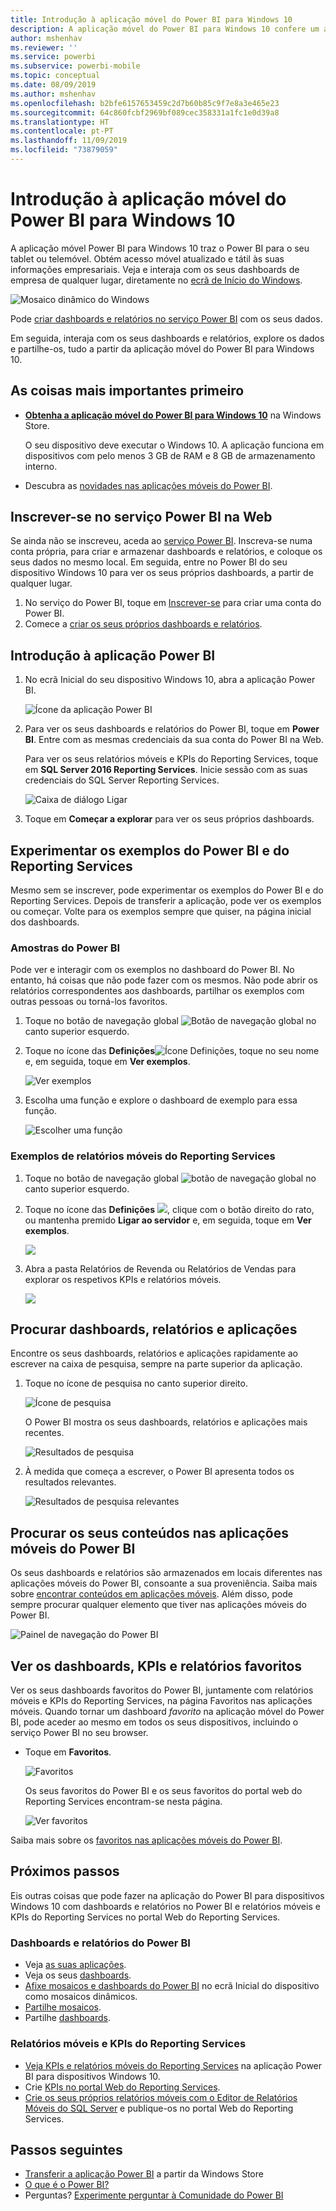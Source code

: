 ```yaml
---
title: Introdução à aplicação móvel do Power BI para Windows 10
description: A aplicação móvel do Power BI para Windows 10 confere um acesso móvel atualizado e tátil às suas informações comerciais no tablet ou telemóvel.
author: mshenhav
ms.reviewer: ''
ms.service: powerbi
ms.subservice: powerbi-mobile
ms.topic: conceptual
ms.date: 08/09/2019
ms.author: mshenhav
ms.openlocfilehash: b2bfe6157653459c2d7b60b85c9f7e8a3e465e23
ms.sourcegitcommit: 64c860fcbf2969bf089cec358331a1fc1e0d39a8
ms.translationtype: HT
ms.contentlocale: pt-PT
ms.lasthandoff: 11/09/2019
ms.locfileid: "73879059"
---
```

# <a name="get-started-with-the-power-bi-mobile-app-for-windows-10"></a>Introdução à aplicação móvel do Power BI para Windows 10
A aplicação móvel Power BI para Windows 10 traz o Power BI para o seu tablet ou telemóvel. Obtém acesso móvel atualizado e tátil às suas informações empresariais. Veja e interaja com os seus dashboards de empresa de qualquer lugar, diretamente no [ecrã de Início do Windows](mobile-pin-dashboard-start-screen-windows-10-phone-app.md).

![Mosaico dinâmico do Windows](./media/mobile-windows-10-phone-app-get-started/pbi_win10_livetile.gif)

Pode [criar dashboards e relatórios no serviço Power BI](../../service-get-started.md) com os seus dados. 

Em seguida, interaja com os seus dashboards e relatórios, explore os dados e partilhe-os, tudo a partir da aplicação móvel do Power BI para Windows 10.

## <a name="first-things-first"></a>As coisas mais importantes primeiro
* [**Obtenha a aplicação móvel do Power BI para Windows 10**](https://go.microsoft.com/fwlink/?LinkID=526478) na Windows Store.
  
  O seu dispositivo deve executar o Windows 10. A aplicação funciona em dispositivos com pelo menos 3 GB de RAM e 8 GB de armazenamento interno.
   
* Descubra as [novidades nas aplicações móveis do Power BI](mobile-whats-new-in-the-mobile-apps.md).

## <a name="sign-up-for-the-power-bi-service-on-the-web"></a>Inscrever-se no serviço Power BI na Web
Se ainda não se inscreveu, aceda ao [serviço Power BI](https://powerbi.com/). Inscreva-se numa conta própria, para criar e armazenar dashboards e relatórios, e coloque os seus dados no mesmo local. Em seguida, entre no Power BI do seu dispositivo Windows 10 para ver os seus próprios dashboards, a partir de qualquer lugar.

1. No serviço do Power BI, toque em [Inscrever-se](https://go.microsoft.com/fwlink/?LinkID=513879) para criar uma conta do Power BI.
2. Comece a [criar os seus próprios dashboards e relatórios](../../service-get-started.md).

## <a name="get-started-with-the-power-bi-app"></a>Introdução à aplicação Power BI
1. No ecrã Inicial do seu dispositivo Windows 10, abra a aplicação Power BI.
   
   ![Ícone da aplicação Power BI](./media/mobile-windows-10-phone-app-get-started/pbi_win10ph_appiconsm.png)
2. Para ver os seus dashboards e relatórios do Power BI, toque em **Power BI**. Entre com as mesmas credenciais da sua conta do Power BI na Web. 
   
   Para ver os seus relatórios móveis e KPIs do Reporting Services, toque em **SQL Server 2016 Reporting Services**. Inicie sessão com as suas credenciais do SQL Server Reporting Services.
   
   ![Caixa de diálogo Ligar](./media/mobile-windows-10-phone-app-get-started/power-bi-windows-10-connect.png)
3. Toque em **Começar a explorar**  para ver os seus próprios dashboards.

## <a name="try-the-power-bi-and-reporting-services-samples"></a>Experimentar os exemplos do Power BI e do Reporting Services
Mesmo sem se inscrever, pode experimentar os exemplos do Power BI e do Reporting Services. Depois de transferir a aplicação, pode ver os exemplos ou começar. Volte para os exemplos sempre que quiser, na página inicial dos dashboards.

### <a name="power-bi-samples"></a>Amostras do Power BI
Pode ver e interagir com os exemplos no dashboard do Power BI. No entanto, há coisas que não pode fazer com os mesmos. Não pode abrir os relatórios correspondentes aos dashboards, partilhar os exemplos com outras pessoas ou torná-los favoritos.

1. Toque no botão de navegação global ![Botão de navegação global](././media/mobile-windows-10-phone-app-get-started/power-bi-windows-10-navigation-icon.png) no canto superior esquerdo.
2. Toque no ícone das **Definições**![ Ícone Definições](./media/mobile-windows-10-phone-app-get-started/power-bi-win10-settings-icon.png), toque no seu nome e, em seguida, toque em **Ver exemplos**.
   
   ![Ver exemplos](./media/mobile-windows-10-phone-app-get-started/power-bi-win10-view-samples.png)
3. Escolha uma função e explore o dashboard de exemplo para essa função.  
   
   ![Escolher uma função](./media/mobile-windows-10-phone-app-get-started/power-bi-win10-samples.png)

### <a name="reporting-services-mobile-report-samples"></a>Exemplos de relatórios móveis do Reporting Services
1. Toque no botão de navegação global ![botão de navegação global](././media/mobile-windows-10-phone-app-get-started/power-bi-windows-10-navigation-icon.png) no canto superior esquerdo.
2. Toque no ícone das **Definições** ![](./media/mobile-windows-10-phone-app-get-started/power-bi-win10-settings-icon.png), clique com o botão direito do rato, ou mantenha premido **Ligar ao servidor** e, em seguida, toque em **Ver exemplos**.
   
   ![](media/mobile-windows-10-phone-app-get-started/power-bi-win10-connect-ssrs-samples.png)
3. Abra a pasta Relatórios de Revenda ou Relatórios de Vendas para explorar os respetivos KPIs e relatórios móveis.
   
   ![](media/mobile-windows-10-phone-app-get-started/power-bi-win10-ssrs-sample-kpis.png)

## <a name="search-for-dashboards-reports-and-apps"></a>Procurar dashboards, relatórios e aplicações
Encontre os seus dashboards, relatórios e aplicações rapidamente ao escrever na caixa de pesquisa, sempre na parte superior da aplicação.

1. Toque no ícone de pesquisa no canto superior direito.
   
   ![Ícone de pesquisa](./media/mobile-windows-10-phone-app-get-started/pbi_win10ph_searchbarbrdr.png)
   
   O Power BI mostra os seus dashboards, relatórios e aplicações mais recentes.
   
   ![Resultados de pesquisa](./media/mobile-windows-10-phone-app-get-started/pbi_win10_searchrecent.png)
2. À medida que começa a escrever, o Power BI apresenta todos os resultados relevantes.
   
   ![Resultados de pesquisa relevantes](./media/mobile-windows-10-phone-app-get-started/pbi_win10_search_m.png)

## <a name="find-your-content-in-the-power-bi-mobile-apps"></a>Procurar os seus conteúdos nas aplicações móveis do Power BI
Os seus dashboards e relatórios são armazenados em locais diferentes nas aplicações móveis do Power BI, consoante a sua proveniência. Saiba mais sobre [encontrar conteúdos em aplicações móveis](mobile-apps-quickstart-view-dashboard-report.md). Além disso, pode sempre procurar qualquer elemento que tiver nas aplicações móveis do Power BI. 

![Painel de navegação do Power BI](./media/mobile-windows-10-phone-app-get-started/power-bi-win10-left-nav.png)

## <a name="view-your-favorite-dashboards-kpis-and-reports"></a>Ver os dashboards, KPIs e relatórios favoritos
Ver os seus dashboards favoritos do Power BI, juntamente com relatórios móveis e KPIs do Reporting Services, na página Favoritos nas aplicações móveis. Quando tornar um dashboard *favorito* na aplicação móvel do Power BI, pode aceder ao mesmo em todos os seus dispositivos, incluindo o serviço Power BI no seu browser. 

* Toque em **Favoritos**.
  
   ![Favoritos](./media/mobile-windows-10-phone-app-get-started/power-bi-win10-favorite-menu.png)
  
   Os seus favoritos do Power BI e os seus favoritos do portal web do Reporting Services encontram-se nesta página.
  
   ![Ver favoritos](./media/mobile-windows-10-phone-app-get-started/power-bi-win10-favorites.png)

Saiba mais sobre os [favoritos nas aplicações móveis do Power BI](mobile-apps-favorites.md).

## <a name="next-steps"></a>Próximos passos
Eis outras coisas que pode fazer na aplicação do Power BI para dispositivos Windows 10 com dashboards e relatórios no Power BI e relatórios móveis e KPIs do Reporting Services no portal Web do Reporting Services.

### <a name="power-bi-dashboards-and-reports"></a>Dashboards e relatórios do Power BI
* Veja [as suas aplicações](../../service-create-distribute-apps.md).
* Veja os seus [dashboards](mobile-apps-view-dashboard.md).
* [Afixe mosaicos e dashboards do Power BI](mobile-pin-dashboard-start-screen-windows-10-phone-app.md) no ecrã Inicial do dispositivo como mosaicos dinâmicos.
* [Partilhe mosaicos](mobile-windows-10-phone-app-get-started.md).
* Partilhe [dashboards](mobile-share-dashboard-from-the-mobile-apps.md).

### <a name="reporting-services-mobile-reports-and-kpis"></a>Relatórios móveis e KPIs do Reporting Services
* [Veja KPIs e relatórios móveis do Reporting Services](mobile-app-windows-10-ssrs-kpis-mobile-reports.md) na aplicação Power BI para dispositivos Windows 10.
* Crie [KPIs no portal Web do Reporting Services](https://msdn.microsoft.com/library/mt683632.aspx).
* [Crie os seus próprios relatórios móveis com o Editor de Relatórios Móveis do SQL Server](https://msdn.microsoft.com/library/mt652547.aspx) e publique-os no portal Web do Reporting Services.

## <a name="next-steps"></a>Passos seguintes
* [Transferir a aplicação Power BI](https://go.microsoft.com/fwlink/?LinkID=526478) a partir da Windows Store  
* [O que é o Power BI?](../../fundamentals/power-bi-overview.md)
* Perguntas? [Experimente perguntar à Comunidade do Power BI](https://community.powerbi.com/)

